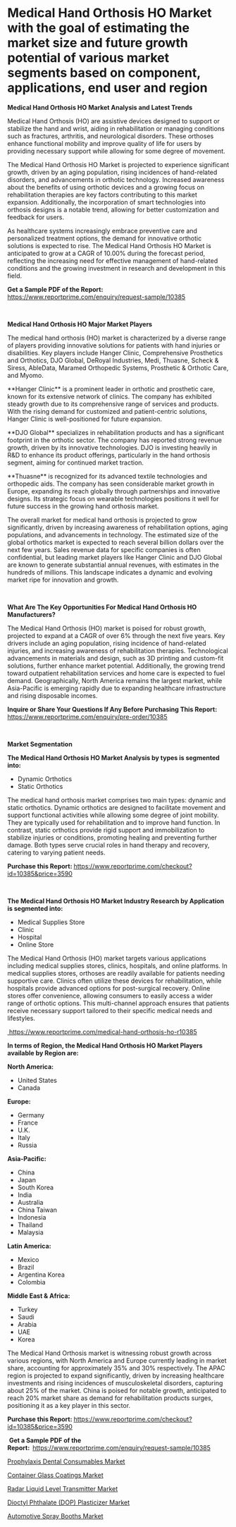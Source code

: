 <p><h1>Medical Hand Orthosis HO Market with the goal of estimating the market size and future growth potential of various market segments based on component, applications, end user and region</h1></p><p><strong>Medical Hand Orthosis HO Market Analysis and Latest Trends</strong></p>
<p><p>Medical Hand Orthosis (HO) are assistive devices designed to support or stabilize the hand and wrist, aiding in rehabilitation or managing conditions such as fractures, arthritis, and neurological disorders. These orthoses enhance functional mobility and improve quality of life for users by providing necessary support while allowing for some degree of movement.</p><p>The Medical Hand Orthosis HO Market is projected to experience significant growth, driven by an aging population, rising incidences of hand-related disorders, and advancements in orthotic technology. Increased awareness about the benefits of using orthotic devices and a growing focus on rehabilitation therapies are key factors contributing to this market expansion. Additionally, the incorporation of smart technologies into orthosis designs is a notable trend, allowing for better customization and feedback for users. </p><p>As healthcare systems increasingly embrace preventive care and personalized treatment options, the demand for innovative orthotic solutions is expected to rise. The Medical Hand Orthosis HO Market is anticipated to grow at a CAGR of 10.00% during the forecast period, reflecting the increasing need for effective management of hand-related conditions and the growing investment in research and development in this field.</p></p>
<p><strong>Get a Sample PDF of the Report:&nbsp;</strong> <a href="https://www.reportprime.com/enquiry/request-sample/10385">https://www.reportprime.com/enquiry/request-sample/10385</a></p>
<p>&nbsp;</p>
<p><strong>Medical Hand Orthosis HO Major Market Players</strong></p>
<p><p>The medical hand orthosis (HO) market is characterized by a diverse range of players providing innovative solutions for patients with hand injuries or disabilities. Key players include Hanger Clinic, Comprehensive Prosthetics and Orthotics, DJO Global, DeRoyal Industries, Medi, Thuasne, Scheck & Siress, AbleData, Maramed Orthopedic Systems, Prosthetic & Orthotic Care, and Myomo.</p><p>**Hanger Clinic** is a prominent leader in orthotic and prosthetic care, known for its extensive network of clinics. The company has exhibited steady growth due to its comprehensive range of services and products. With the rising demand for customized and patient-centric solutions, Hanger Clinic is well-positioned for future expansion.</p><p>**DJO Global** specializes in rehabilitation products and has a significant footprint in the orthotic sector. The company has reported strong revenue growth, driven by its innovative technologies. DJO is investing heavily in R&D to enhance its product offerings, particularly in the hand orthosis segment, aiming for continued market traction.</p><p>**Thuasne** is recognized for its advanced textile technologies and orthopedic aids. The company has seen considerable market growth in Europe, expanding its reach globally through partnerships and innovative designs. Its strategic focus on wearable technologies positions it well for future success in the growing hand orthosis market.</p><p>The overall market for medical hand orthosis is projected to grow significantly, driven by increasing awareness of rehabilitation options, aging populations, and advancements in technology. The estimated size of the global orthotics market is expected to reach several billion dollars over the next few years. Sales revenue data for specific companies is often confidential, but leading market players like Hanger Clinic and DJO Global are known to generate substantial annual revenues, with estimates in the hundreds of millions. This landscape indicates a dynamic and evolving market ripe for innovation and growth.</p></p>
<p>&nbsp;</p>
<p><strong>What Are The Key Opportunities For Medical Hand Orthosis HO Manufacturers?</strong></p>
<p><p>The Medical Hand Orthosis (HO) market is poised for robust growth, projected to expand at a CAGR of over 6% through the next five years. Key drivers include an aging population, rising incidence of hand-related injuries, and increasing awareness of rehabilitation therapies. Technological advancements in materials and design, such as 3D printing and custom-fit solutions, further enhance market potential. Additionally, the growing trend toward outpatient rehabilitation services and home care is expected to fuel demand. Geographically, North America remains the largest market, while Asia-Pacific is emerging rapidly due to expanding healthcare infrastructure and rising disposable incomes.</p></p>
<p><strong>Inquire or Share Your Questions If Any Before Purchasing This Report:</strong> <a href="https://www.reportprime.com/enquiry/pre-order/10385">https://www.reportprime.com/enquiry/pre-order/10385</a></p>
<p>&nbsp;</p>
<p><strong>Market Segmentation</strong></p>
<p><strong>The Medical Hand Orthosis HO Market Analysis by types is segmented into:</strong></p>
<p><ul><li>Dynamic Orthotics</li><li>Static Orthotics</li></ul></p>
<p><p>The medical hand orthosis market comprises two main types: dynamic and static orthotics. Dynamic orthotics are designed to facilitate movement and support functional activities while allowing some degree of joint mobility. They are typically used for rehabilitation and to improve hand function. In contrast, static orthotics provide rigid support and immobilization to stabilize injuries or conditions, promoting healing and preventing further damage. Both types serve crucial roles in hand therapy and recovery, catering to varying patient needs.</p></p>
<p><strong>Purchase this Report:&nbsp;</strong><a href="https://www.reportprime.com/checkout?id=10385&price=3590">https://www.reportprime.com/checkout?id=10385&price=3590</a></p>
<p>&nbsp;</p>
<p><strong>The Medical Hand Orthosis HO Market Industry Research by Application is segmented into:</strong></p>
<p><ul><li>Medical Supplies Store</li><li>Clinic</li><li>Hospital</li><li>Online Store</li></ul></p>
<p><p>The Medical Hand Orthosis (HO) market targets various applications including medical supplies stores, clinics, hospitals, and online platforms. In medical supplies stores, orthoses are readily available for patients needing supportive care. Clinics often utilize these devices for rehabilitation, while hospitals provide advanced options for post-surgical recovery. Online stores offer convenience, allowing consumers to easily access a wider range of orthotic options. This multi-channel approach ensures that patients receive necessary support tailored to their specific medical needs and lifestyles.</p></p>
<p><a href="https://www.reportprime.com/medical-hand-orthosis-ho-r10385">&nbsp;https://www.reportprime.com/medical-hand-orthosis-ho-r10385</a></p>
<p><strong>In terms of Region, the Medical Hand Orthosis HO Market Players available by Region are:</strong></p>
<p>
    <p> <strong> North America: </strong>
        <ul>
            <li>United States</li>
            <li>Canada</li>
        </ul>
        </p> 
    <p> <strong> Europe: </strong>
        <ul>
            <li>Germany</li>
            <li>France</li>
            <li>U.K.</li>
            <li>Italy</li>
            <li>Russia</li>
        </ul>
        </p> 
    <p> <strong> Asia-Pacific: </strong>
        <ul>
            <li>China</li>
            <li>Japan</li>
            <li>South Korea</li>
            <li>India</li>
            <li>Australia</li>
            <li>China Taiwan</li>
            <li>Indonesia</li>
            <li>Thailand</li>
            <li>Malaysia</li>
        </ul>
        </p> 
    <p> <strong> Latin America: </strong>
        <ul>
            <li>Mexico</li>
            <li>Brazil</li>
            <li>Argentina Korea</li>
            <li>Colombia</li>
        </ul>
        </p> 
    <p> <strong> Middle East & Africa: </strong>
        <ul>
            <li>Turkey</li>
            <li>Saudi</li>
            <li>Arabia</li>
            <li>UAE</li>
            <li>Korea</li>
        </ul>
    </p>
    </p>
<p><p>The Medical Hand Orthosis market is witnessing robust growth across various regions, with North America and Europe currently leading in market share, accounting for approximately 35% and 30% respectively. The APAC region is projected to expand significantly, driven by increasing healthcare investments and rising incidences of musculoskeletal disorders, capturing about 25% of the market. China is poised for notable growth, anticipated to reach 20% market share as demand for rehabilitation products surges, positioning it as a key player in this sector.</p></p>
<p><strong>Purchase this Report: </strong><a href="https://www.reportprime.com/checkout?id=10385&price=3590">https://www.reportprime.com/checkout?id=10385&price=3590</a></p>
<p>&nbsp;<strong>Get a Sample PDF of the Report:&nbsp;&nbsp;</strong><a href="https://www.reportprime.com/enquiry/request-sample/10385">https://www.reportprime.com/enquiry/request-sample/10385</a></p>
<p><strong></strong></p>
<p><p><a href="https://medium.com/@shubham99912151/the-prophylaxis-dental-consumables-market-prioritizes-cost-control-and-efficiency-enhancement-23a6deb16a0d">Prophylaxis Dental Consumables Market</a></p><p><a href="https://medium.com/@shubham99912151/this-container-glass-coatings-market-research-report-evaluates-the-key-market-trends-drivers-3f834ecfadb5">Container Glass Coatings Market</a></p><p><a href="https://www.linkedin.com/pulse/global-radar-liquid-level-transmitter-market-projected-grow-nhdtf?trackingId=ssFsWCkKThqXQArOzsO%2BHg%3D%3D">Radar Liquid Level Transmitter Market</a></p><p><a href="https://issuu.com/reportprime-2/docs/dioctyl-phthalate-dop-plasticizer-m_a60f1d9733ff78">Dioctyl Phthalate (DOP) Plasticizer Market</a></p><p><a href="https://www.linkedin.com/pulse/navigating-global-automotive-spray-booths-market-from-trends-dxuvf?trackingId=bIe%2B4ogfR7uperXBW1yELw%3D%3D">Automotive Spray Booths Market</a></p></p>